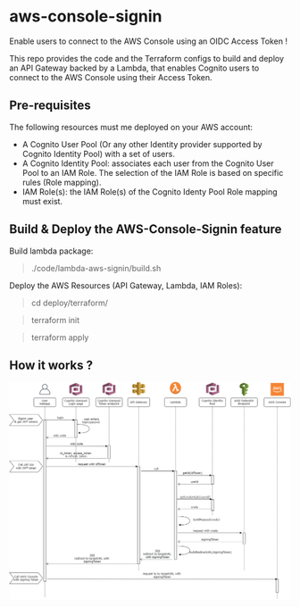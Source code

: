 # aws-console-signin

Enable users to connect to the AWS Console using an OIDC Access Token !

This repo provides the code and the Terraform configs to build and deploy an API Gateway backed by a Lambda, that enables Cognito users to connect to the AWS Console using their Access Token.


## Pre-requisites

The following resources must me deployed on your AWS account:
- A Cognito User Pool (Or any other Identity provider supported by Cognito Identity Pool) with a set of users.
- A Cognito Identity Pool: associates each user from the Cognito User Pool to an IAM Role. The selection of the IAM Role is based on specific rules (Role mapping).
- IAM Role(s): the IAM Role(s) of the Cognito Identy Pool Role mapping must exist.

## Build & Deploy the AWS-Console-Signin feature

Build lambda package:

> ./code/lambda-aws-signin/build.sh

Deploy the AWS Resources (API Gateway, Lambda, IAM Roles):

> cd deploy/terraform/

> terraform init

> terraform apply 



## How it works ?

![AWS Console Signin workflow](images/aws_console_signin.png?raw=true "Workflow")